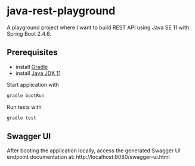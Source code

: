 # java-rest-playground
A playground project where I want to build REST API using Java SE 11 with Spring Boot 2.4.6.


## Prerequisites

* install [Gradle](https://gradle.org/install/)
* install [Java JDK 11](https://adoptopenjdk.net/)

Start application with

```sh
gradle bootRun
```

Run tests with
```sh
gradle test
```

## Swagger UI

After booting the application locally, access the generated Swagger UI endpoint documentation at: 
http://localhost:8080/swagger-ui.html